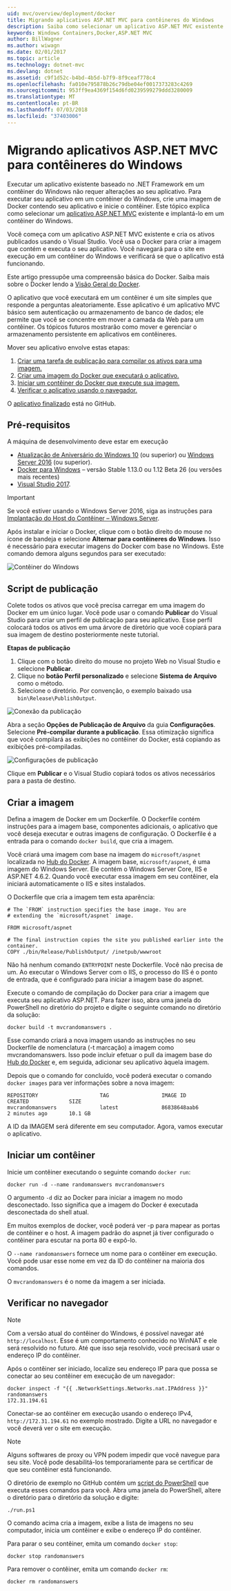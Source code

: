 ```yaml
---
uid: mvc/overview/deployment/docker
title: Migrando aplicativos ASP.NET MVC para contêineres do Windows
description: Saiba como selecionar um aplicativo ASP.NET MVC existente e executá-lo em um contêiner do Docker do Windows
keywords: Windows Containers,Docker,ASP.NET MVC
author: BillWagner
ms.author: wiwagn
ms.date: 02/01/2017
ms.topic: article
ms.technology: dotnet-mvc
ms.devlang: dotnet
ms.assetid: c9f1d52c-b4bd-4b5d-b7f9-8f9ceaf778c4
ms.openlocfilehash: fa010e795878b26c79dbe04ef0017373283c4269
ms.sourcegitcommit: 953ff9ea4369f154d6fd0239599279ddd3280009
ms.translationtype: MT
ms.contentlocale: pt-BR
ms.lasthandoff: 07/03/2018
ms.locfileid: "37403006"
---
```

# <a name="migrating-aspnet-mvc-applications-to-windows-containers"></a>Migrando aplicativos ASP.NET MVC para contêineres do Windows

Executar um aplicativo existente baseado no .NET Framework em um contêiner do Windows não requer alterações ao seu aplicativo. Para executar seu aplicativo em um contêiner do Windows, crie uma imagem de Docker contendo seu aplicativo e inicie o contêiner. Este tópico explica como selecionar um [aplicativo ASP.NET MVC](http://www.asp.net/mvc) existente e implantá-lo em um contêiner do Windows.

Você começa com um aplicativo ASP.NET MVC existente e cria os ativos publicados usando o Visual Studio. Você usa o Docker para criar a imagem que contém e executa o seu aplicativo. Você navegará para o site em execução em um contêiner do Windows e verificará se que o aplicativo está funcionando.

Este artigo pressupõe uma compreensão básica do Docker. Saiba mais sobre o Docker lendo a [Visão Geral do Docker](https://docs.docker.com/engine/understanding-docker/).

O aplicativo que você executará em um contêiner é um site simples que responde a perguntas aleatoriamente. Esse aplicativo é um aplicativo MVC básico sem autenticação ou armazenamento de banco de dados; ele permite que você se concentre em mover a camada da Web para um contêiner. Os tópicos futuros mostrarão como mover e gerenciar o armazenamento persistente em aplicativos em contêineres.

Mover seu aplicativo envolve estas etapas:

1. [Criar uma tarefa de publicação para compilar os ativos para uma imagem.](#publish-script)
1. [Criar uma imagem do Docker que executará o aplicativo.](#build-the-image)
1. [Iniciar um contêiner do Docker que execute sua imagem.](#start-a-container)
1. [Verificar o aplicativo usando o navegador.](#verify-in-the-browser)

O [aplicativo finalizado](https://github.com/dotnet/docs/tree/master/samples/framework/docker/MVCRandomAnswerGenerator) está no GitHub.

## <a name="prerequisites"></a>Pré-requisitos

A máquina de desenvolvimento deve estar em execução

- [Atualização de Aniversário do Windows 10](https://www.microsoft.com/software-download/windows10/) (ou superior) ou [Windows Server 2016](https://www.microsoft.com/cloud-platform/windows-server) (ou superior).
- [Docker para Windows](https://docs.docker.com/docker-for-windows/) – versão Stable 1.13.0 ou 1.12 Beta 26 (ou versões mais recentes)
- [Visual Studio 2017](https://www.visualstudio.com/visual-studio-homepage-vs.aspx).

> [!IMPORTANT]
> Se você estiver usando o Windows Server 2016, siga as instruções para [Implantação do Host do Contêiner – Windows Server](https://msdn.microsoft.com/virtualization/windowscontainers/deployment/deployment).

Após instalar e iniciar o Docker, clique com o botão direito do mouse no ícone de bandeja e selecione **Alternar para contêineres do Windows**. Isso é necessário para executar imagens do Docker com base no Windows. Este comando demora alguns segundos para ser executado:

![Contêiner do Windows][windows-container]

## <a name="publish-script"></a>Script de publicação

Colete todos os ativos que você precisa carregar em uma imagem do Docker em um único lugar. Você pode usar o comando **Publicar** do Visual Studio para criar um perfil de publicação para seu aplicativo. Esse perfil colocará todos os ativos em uma árvore de diretório que você copiará para sua imagem de destino posteriormente neste tutorial.

**Etapas de publicação**

1. Clique com o botão direito do mouse no projeto Web no Visual Studio e selecione **Publicar**.
1. Clique no **botão Perfil personalizado** e selecione **Sistema de Arquivo** como o método.
1. Selecione o diretório. Por convenção, o exemplo baixado usa `bin\Release\PublishOutput`.

![Conexão da publicação][publish-connection]

Abra a seção **Opções de Publicação de Arquivo** da guia **Configurações**. Selecione **Pré-compilar durante a publicação**. Essa otimização significa que você compilará as exibições no contêiner do Docker, está copiando as exibições pré-compiladas.

![Configurações de publicação][publish-settings]

Clique em **Publicar** e o Visual Studio copiará todos os ativos necessários para a pasta de destino.

## <a name="build-the-image"></a>Criar a imagem

Defina a imagem de Docker em um Dockerfile. O Dockerfile contém instruções para a imagem base, componentes adicionais, o aplicativo que você deseja executar e outras imagens de configuração.  O Dockerfile é a entrada para o comando `docker build`, que cria a imagem.

Você criará uma imagem com base na imagem do `microsoft/aspnet` localizada no [Hub do Docker](https://hub.docker.com/r/microsoft/aspnet/).
A imagem base, `microsoft/aspnet`, é uma imagem do Windows Server. Ele contém o Windows Server Core, IIS e ASP.NET 4.6.2. Quando você executar essa imagem em seu contêiner, ela iniciará automaticamente o IIS e sites instalados.

O Dockerfile que cria a imagem tem esta aparência:

```console
# The `FROM` instruction specifies the base image. You are
# extending the `microsoft/aspnet` image.

FROM microsoft/aspnet

# The final instruction copies the site you published earlier into the container.
COPY ./bin/Release/PublishOutput/ /inetpub/wwwroot
```

Não há nenhum comando `ENTRYPOINT` neste Dockerfile. Você não precisa de um. Ao executar o Windows Server com o IIS, o processo do IIS é o ponto de entrada, que é configurado para iniciar a imagem base do aspnet.

Execute o comando de compilação do Docker para criar a imagem que executa seu aplicativo ASP.NET. Para fazer isso, abra uma janela do PowerShell no diretório do projeto e digite o seguinte comando no diretório da solução:

```console
docker build -t mvcrandomanswers .
```

Esse comando criará a nova imagem usando as instruções no seu Dockerfile de nomenclatura (-t marcação) a imagem como mvcrandomanswers. Isso pode incluir efetuar o pull da imagem base do [Hub do Docker](http://hub.docker.com) e, em seguida, adicionar seu aplicativo àquela imagem.

Depois que o comando for concluído, você poderá executar o comando `docker images` para ver informações sobre a nova imagem:

```console
REPOSITORY                    TAG                 IMAGE ID            CREATED             SIZE
mvcrandomanswers              latest              86838648aab6        2 minutes ago       10.1 GB
```

A ID da IMAGEM será diferente em seu computador. Agora, vamos executar o aplicativo.

## <a name="start-a-container"></a>Iniciar um contêiner

Inicie um contêiner executando o seguinte comando `docker run`:

```console
docker run -d --name randomanswers mvcrandomanswers
```

O argumento `-d` diz ao Docker para iniciar a imagem no modo desconectado. Isso significa que a imagem do Docker é executada desconectada do shell atual.

Em muitos exemplos de docker, você poderá ver -p para mapear as portas de contêiner e o host. A imagem padrão do aspnet já tiver configurado o contêiner para escutar na porta 80 e expô-lo. 

O `--name randomanswers` fornece um nome para o contêiner em execução. Você pode usar esse nome em vez da ID do contêiner na maioria dos comandos.

O `mvcrandomanswers` é o nome da imagem a ser iniciada.

## <a name="verify-in-the-browser"></a>Verificar no navegador

> [!NOTE]
> Com a versão atual do contêiner do Windows, é possível navegar até `http://localhost`.
> Esse é um comportamento conhecido no WinNAT e ele será resolvido no futuro. Até que isso seja resolvido, você precisará usar o endereço IP do contêiner.

Após o contêiner ser iniciado, localize seu endereço IP para que possa se conectar ao seu contêiner em execução de um navegador:

```console
docker inspect -f "{{ .NetworkSettings.Networks.nat.IPAddress }}" randomanswers
172.31.194.61
```

Conectar-se ao contêiner em execução usando o endereço IPv4, `http://172.31.194.61` no exemplo mostrado. Digite a URL no navegador e você deverá ver o site em execução.

> [!NOTE]
> Alguns softwares de proxy ou VPN podem impedir que você navegue para seu site.
> Você pode desabilitá-los temporariamente para se certificar de que seu contêiner está funcionando.

O diretório de exemplo no GitHub contém um [script do PowerShell](https://github.com/dotnet/docs/tree/master/samples/framework/docker/MVCRandomAnswerGenerator/run.ps1) que executa esses comandos para você. Abra uma janela do PowerShell, altere o diretório para o diretório da solução e digite:

```console
./run.ps1
```

O comando acima cria a imagem, exibe a lista de imagens no seu computador, inicia um contêiner e exibe o endereço IP do contêiner.

Para parar o seu contêiner, emita um comando `docker
stop`:

```console
docker stop randomanswers
```

Para remover o contêiner, emita um comando `docker rm`:

```console
docker rm randomanswers
```

[windows-container]: media/aspnetmvc/SwitchContainer.png "Alternar para o contêiner do Windows"
[publish-connection]: media/aspnetmvc/PublishConnection.png "Publicar no sistema de arquivos"
[publish-settings]: media/aspnetmvc/PublishSettings.png "Configurações de publicação"
